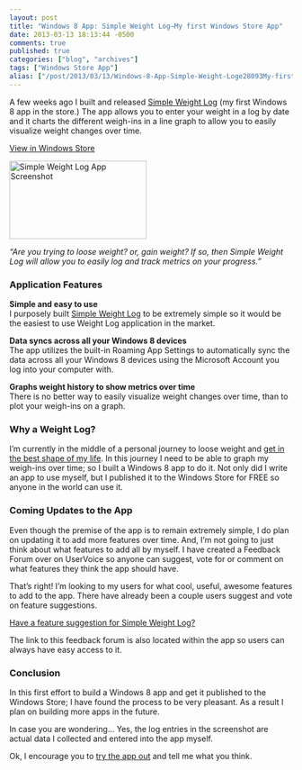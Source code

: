 ```yaml
---
layout: post
title: "Windows 8 App: Simple Weight Log–My first Windows Store App"
date: 2013-03-13 18:13:44 -0500
comments: true
published: true
categories: ["blog", "archives"]
tags: ["Windows Store App"]
alias: ["/post/2013/03/13/Windows-8-App-Simple-Weight-Loge28093My-first-Windows-Store-App", "/post/2013/03/13/windows-8-app-simple-weight-loge28093my-first-windows-store-app"]
---
```

<!-- more -->
<p>A few weeks ago I built and released <a href="http://apps.microsoft.com/windows/en-in/app/simple-weight-log/e369e5bb-e363-4ada-a479-07ff60c85b6c">Simple Weight Log</a> (my first Windows 8 app in the store.) The app allows you to enter your weight in a log by date and it charts the different weigh-ins in a line graph to allow you to easily visualize weight changes over time.</p>  <p><a href="ms-windows-store:PDP?PFN=SimplovationLLC.SimpleWeightLog_zambmtj2152mm">View in Windows Store</a></p>  <p><a href="http://apps.microsoft.com/windows/en-in/app/simple-weight-log/e369e5bb-e363-4ada-a479-07ff60c85b6c"><img title="Simple Weight Log" style="border-top: 0px; border-right: 0px; background-image: none; border-bottom: 0px; padding-top: 0px; padding-left: 0px; border-left: 0px; display: inline; padding-right: 0px" border="0" alt="Simple Weight Log App Screenshot" src="/images/postsSimpleWeightLogScreenshot_20130313_1.jpg" width="244" height="139" /></a></p>  <p><em>“Are you trying to loose weight? or, gain weight? If so, then Simple Weight Log will allow you to easily log and track metrics on your progress.”</em></p>  <h3>Application Features</h3>  <p><strong>Simple and easy to use     <br /></strong>I purposely built <a href="http://apps.microsoft.com/windows/en-in/app/simple-weight-log/e369e5bb-e363-4ada-a479-07ff60c85b6c">Simple Weight Log</a> to be extremely simple so it would be the easiest to use Weight Log application in the market.</p>  <p><strong>Data syncs across all your Windows 8 devices     <br /></strong>The app utilizes the built-in Roaming App Settings to automatically sync the data across all your Windows 8 devices using the Microsoft Account you log into your computer with.</p>  <p><strong>Graphs weight history to show metrics over time     <br /></strong>There is no better way to easily visualize weight changes over time, than to plot your weigh-ins on a graph.</p>  <h3>Why a Weight Log?</h3>  <p>I’m currently in the middle of a personal journey to loose weight and <a href="http://www.Beachbody.com/P90X">get in the best shape of my life</a>. In this journey I need to be able to graph my weigh-ins over time; so I built a Windows 8 app to do it. Not only did I write an app to use myself, but I published it to the Windows Store for FREE so anyone in the world can use it.</p>  <h3>Coming Updates to the App</h3>  <p>Even though the premise of the app is to remain extremely simple, I do plan on updating it to add more features over time. And, I’m not going to just think about what features to add all by myself. I have created a Feedback Forum over on UserVoice so anyone can suggest, vote for or comment on what features they think the app should have.</p>  <p>That’s right! I’m looking to my users for what cool, useful, awesome features to add to the app. There have already been a couple users suggest and vote on feature suggestions.</p>  <p><a href="https://simplovation.uservoice.com/forums/195544-simple-weight-log-for-windows-8">Have a feature suggestion for Simple Weight Log?</a></p>  <p>The link to this feedback forum is also located within the app so users can always have easy access to it.</p>  <h3>Conclusion</h3>  <p>In this first effort to build a Windows 8 app and get it published to the Windows Store; I have found the process to be very pleasant. As a result I plan on building more apps in the future.</p>  <p>In case you are wondering… Yes, the log entries in the screenshot are actual data I collected and entered into the app myself.</p>  <p>Ok, I encourage you to <a href="http://apps.microsoft.com/windows/en-in/app/simple-weight-log/e369e5bb-e363-4ada-a479-07ff60c85b6c">try the app out</a> and tell me what you think.</p>
